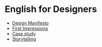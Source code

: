 # English for Designers

- [Design Manifesto](01-design-manifesto/index.md)
- [First Impressions](02-first-impressions)
- [Case study](03-Portfolios)
- [Storytelling](04-Storytelling/Index.md)
